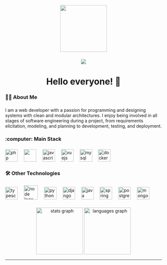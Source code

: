 

<div align="center">
  <img height="150" src="https://media.giphy.com/media/qgQUggAC3Pfv687qPC/giphy.gif"  />
</div>

###

<div align="center">
  <img src="https://visitor-badge.laobi.icu/badge?page_id=Dujuniorrr.Dujuniorrr&"  />
</div>

###

<h1 align="center">Hello everyone! 👋</h1>

###

<h3 align="left">👩‍💻 About Me</h3>

###

<p align="left">I am a web developer with a passion for programming and designing systems with clean and modular architectures. I enjoy being involved in all stages of software engineering during a project, from requirements elicitation, modeling, and planning to development, testing, and deployment.<br> 

###

<h3 align="left">:computer: Main Stack</h3>

###

<div align="left">
  
  <img src="https://cdn.jsdelivr.net/gh/devicons/devicon/icons/php/php-original.svg" height="40" alt="php logo"  />
  <img width="12" />
  
  <img src="https://cdn.jsdelivr.net/gh/devicons/devicon@latest/icons/laravel/laravel-original.svg" height="40" />
  <img width="12" />
  
  <img src="https://cdn.jsdelivr.net/gh/devicons/devicon/icons/javascript/javascript-original.svg" height="40" alt="javascript logo"  />
  <img width="12" />
   
  <img src="https://cdn.jsdelivr.net/gh/devicons/devicon/icons/vuejs/vuejs-original.svg" height="40" alt="vuejs logo"  />
  <img width="12" />
  
   <img src="https://cdn.jsdelivr.net/gh/devicons/devicon/icons/mysql/mysql-original.svg" height="40" alt="mysql logo"  />
  <img width="12" />

   <img src="https://cdn.jsdelivr.net/gh/devicons/devicon@latest/icons/docker/docker-plain-wordmark.svg" height="40" alt="docker"/>
</div>

###

<h3 align="left">🛠 Other Technologies</h3>

###

<div align="left">
  <img src="https://cdn.jsdelivr.net/gh/devicons/devicon/icons/typescript/typescript-original.svg" height="40" alt="typescript logo"  />
  <img width="12" />

  
  <img src="https://cdn.jsdelivr.net/gh/devicons/devicon@latest/icons/nodejs/nodejs-plain-wordmark.svg" height="45" alt="node logo"  />
 <img width="12" />
          
  <img src="https://cdn.jsdelivr.net/gh/devicons/devicon/icons/python/python-original.svg" height="40" alt="python logo"  />
  <img width="12" />
  
  <img src="https://cdn.jsdelivr.net/gh/devicons/devicon/icons/django/django-plain.svg" height="40" alt="django logo"  />
  <img width="12" />
 
  <img src="https://cdn.jsdelivr.net/gh/devicons/devicon/icons/java/java-original.svg" height="40" alt="java logo"  />
  <img width="12" />

  <img src="https://cdn.jsdelivr.net/gh/devicons/devicon@latest/icons/spring/spring-original.svg" height="40" alt="spring logo"  />
  <img width="12" />
 
  <img src="https://cdn.jsdelivr.net/gh/devicons/devicon/icons/postgresql/postgresql-original.svg" height="40" alt="postgresql logo"  />
  <img width="12" />
  
  <img src="https://cdn.jsdelivr.net/gh/devicons/devicon@latest/icons/mongodb/mongodb-plain-wordmark.svg" height="40" alt="mongo logo"  />
  <img width="12" />



</div>

###

<div align="center">
  <img src="https://github-readme-stats.vercel.app/api?username=Dujuniorrr&hide_title=false&hide_rank=true&show_icons=true&include_all_commits=true&count_private=true&disable_animations=false&theme=dracula&locale=en&hide_border=false&order=1" height="150" alt="stats graph"  />
  <img src="https://github-readme-stats.vercel.app/api/top-langs?username=Dujuniorrr&locale=en&hide_title=false&layout=compact&card_width=320&langs_count=10&theme=dracula&hide_border=false&order=2" height="150" alt="languages graph"  />
</div>

---
